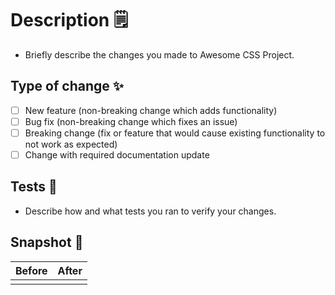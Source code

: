 # Description 🗒️

- Briefly describe the changes you made to Awesome CSS Project.

## Type of change ✨

- [ ] New feature (non-breaking change which adds functionality)
- [ ] Bug fix (non-breaking change which fixes an issue)
- [ ] Breaking change (fix or feature that would cause existing functionality to not work as expected)
- [ ] Change with required documentation update

## Tests 🧪

- Describe how and what tests you ran to verify your changes.

## Snapshot 📸

| Before | After |
| ------ | ----- |
|        |       |
